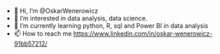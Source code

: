 - 👋 Hi, I’m @OskarWenerowicz
- 👀 I’m interested in data analysis, data science.
- 🌱 I’m currently learning python, R, sql and Power BI in data analysis
- 📫 How to reach me https://www.linkedin.com/in/oskar-wenerowicz-91bb57212/

<!---
OskarWenerowicz/OskarWenerowicz is a ✨ special ✨ repository because its `README.md` (this file) appears on your GitHub profile.
You can click the Preview link to take a look at your changes.
--->
